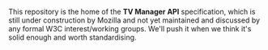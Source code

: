 This repository is the home of the **TV Manager API** specification, which is
still under construction by Mozilla and not yet maintained and discussed by any
formal W3C interest/working groups. We'll push it when we think it's solid
enough and worth standardising. 
